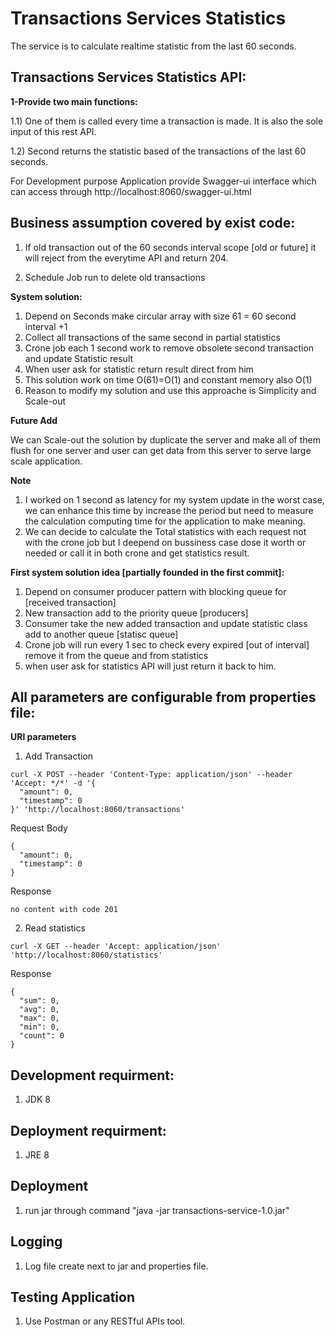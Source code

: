 # Transactions Services Statistics

The service is to calculate realtime statistic from the last 60 seconds.

## Transactions Services Statistics API:

**1-Provide two main functions:**

1.1)  One of them is called every time a transaction is made. It is also the sole input of this rest API.

1.2)  Second returns the statistic based of the transactions of the last 60 seconds.


For Development purpose Application provide Swagger-ui interface which can access through http://localhost:8060/swagger-ui.html

## Business assumption covered by exist code:

1) If old transaction out of the 60 seconds interval scope [old or future] it will reject from the everytime API and return 204.

3) Schedule Job run to delete old transactions

**System solution:**

1) Depend on Seconds make circular array with size 61 = 60 second interval +1 
2) Collect all transactions of the same second in partial statistics
3) Crone job each 1 second work to remove obsolete second transaction and update Statistic result
4) When user ask for statistic return result direct from him
5) This solution work on time O(61)=O(1) and constant memory also O(1)
6) Reason to modify my solution and use this approache is Simplicity and Scale-out 

**Future Add**

We can Scale-out the solution by duplicate the server and make all of them flush for one server and user can get data from this server to serve large scale application.

**Note**

1) I worked on 1 second as latency for my system update in the worst case, we can enhance this time by increase the period but need to measure the calculation computing time for the application to make meaning.
2) We can decide to calculate the Total statistics with each request not with the crone job but I deepend on bussiness case dose it worth or needed or call it in both crone and get statistics result.

**First system solution idea [partially founded in the first commit]:**

1) Depend on consumer producer pattern with blocking queue for [received transaction]
2) New transaction add to the priority queue [producers]
3) Consumer take the new added transaction and update statistic class add to another queue [statisc queue]
4) Crone job will run every 1 sec to check every expired [out of interval] remove it from the queue and from statistics
5) when user ask for statistics API will just return it back to him.

## All parameters are configurable from properties file:

**URl  parameters**

1) Add Transaction
```
curl -X POST --header 'Content-Type: application/json' --header 'Accept: */*' -d '{
  "amount": 0,
  "timestamp": 0
}' 'http://localhost:8060/transactions'
```
Request Body
```
{
  "amount": 0,
  "timestamp": 0
}
```
Response
```
no content with code 201
```

2) Read statistics
```
curl -X GET --header 'Accept: application/json' 'http://localhost:8060/statistics'
```
Response
```
{
  "sum": 0,
  "avg": 0,
  "max": 0,
  "min": 0,
  "count": 0
}
```
## Development requirment:

1) JDK 8


## Deployment requirment:

1) JRE 8


## Deployment

1) run jar through command "java -jar transactions-service-1.0.jar"

## Logging

1) Log file create next to jar and properties file.

## Testing Application

1) Use Postman or any RESTful APIs tool.

 
